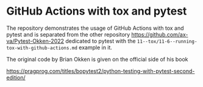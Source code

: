 # GitHub Actions with tox and pytest

The repository demonstrates the usage of GitHub Actions with tox and pytest and 
is separated from the other repository https://github.com/ax-va/Pytest-Okken-2022 
dedicated to pytest with the `11--tox/11-6--running-tox-with-github-actions.md` example in it.

The original code by Brian Okken is given on the official side of his book

https://pragprog.com/titles/bopytest2/python-testing-with-pytest-second-edition/
